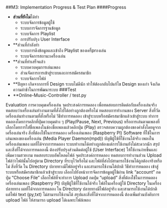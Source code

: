 ##M3: Implementation Progress & Test Plan
####Progress
 - **ส่วนที่ยังไม**่ได้ทำ
    - ระบบจัดการข้อมูลผู้ใช้
    - ระบบการจัดการฐานข้อมูล
    - ระบบจัดการ Playlist
    - การปรับปรุง User Interface
 - **ส่วนที่กำลังทำ
    - ระบบการดึงข้อมูลและเข้าถึง Playlist ของเครื่prองเล่น
    - ระบบจัดการสถานะเครื่องเล่น
- **ส่วนที่ทำเสร็จแล้ว
    - ระบบควบคุมการเล่นเพลง 
    - ส่วนจัดการการเข้าสู่ระบบและการสมัครสมาชิก
    - ระบบจัดการไฟล์
- **ปัญหา เกิดจากการที่ Design ระบบไม่ดีนัก ทำให้ต้องกลับไปแก้ไข Design ของเก่า จึงเกิดความล่าช้าในการพัฒนาระบบ
###Test
- **Online-Music-Controller / test.py

Evaluation
การควบคุมเครื่องเล่น
จุดประสงค์การทดลอง
เพื่อทดสอบการติดต่อกับเครื่องเล่นจริง
ทดสอบว่าเครื่องเล่นทำงานตามที่สั่งไปได้อย่างถูกต้องหรือไม่
ทดสอบการทำงานของ Server
สิ่งที่วัด
เครื่องเล่นทำงานตามที่สั่งหรือไม่
วิธีทำการทดลอง
เข้าสู่ระบบหรือสมัครสมาชิกแล้วเข้าสู่ระบบ
ทำการทดลองโดยการคลิกที่ปุ่มควบคุมต่าง ๆ (Play/Pause, Next, Previous) หรือการเล่นตามเพลงที่เลือกโดยการใส่ชื่อเพลงในช่องชื่อเพลงแล้วคลิกปุ่ม (Play)
ตรวจสอบความถูกต้องของคำสั่งโดยดูจากเครื่องเล่นจริง
สิ่งที่ต้องใช้ในการทดลอง
เครื่องเล่นเพลง (Raspberry PI)
Software ที่ใช้ในการเล่นเพลงของเครื่องเล่น (Media Player Daemon(mpd))
บัญชีผู้ใช้ที่ใช้งานได้จริง
เพลงในเครื่องเล่นเพลง 
ผลที่ได้จากการทดลอง
ระบบทำงานได้อย่างถูกต้องแต่การใช้งานยังไม่สะดวกนัก
สรุปและสิ่งที่ได้จากการทดลองนี้
ต้องปรับปรุงส่วนติดต่อผู้ใช้ (User Interface) ให้ใช้งานง่ายขึ้นและเพิ่มความสวยงาม
ทดสอบระบบอัพโหลดไฟล์
จุดประสงค์การทดลอง
ทดสอบการทำงานส่วน Upload ไฟล์ว่าไฟล์นั้นไปอยู่ตาม Directory ที่ระบุไว้หรือไม่ และไฟล์ที่ส่งไปสามารถใช้งานได้ถูกต้องจริงหรือไม่
สิ่งที่วัด
ใน Directory ปลายทางมีไฟล์อยู่จริง และสามารถใช้งานได้ปกติ
วิธีทำการทดลอง
เข้าสู่ระบบหรือสมัครสมาชิกแล้วเข้าสู่ระบบ
เลือกไปยังหน้าการจัดการข้อมูลผู้ใช้ผ่าน link “account”
กดปุ่ม “Choose File”
เลือกไฟล์ที่จะทำการ Upload
กดปุ่ม “upload”
สิ่งที่ต้องใช้ในการทดลอง
เครื่องเล่นเพลง (Raspberry PI)
บัญชีผู้ใช้ที่ใช้งานได้จริง
ไฟล์ในเครื่องผู้ใช้
Directory ในเครื่องปลายทาง
ผลที่ได้จากการทดลอง
ใน Directory ปลายทางมีไฟล์อยู่จริง และสามารถใช้งานได้ปกติ แต่ไฟล์ text (py,txt) ไม่สามารถใช้งานได้ 
สรุปและสิ่งที่ได้จากการทดลองนี้
ต้องเพิ่มส่วนบังคับการ upload ไฟล์ ให้สามารถ upload ได้เฉพาะไฟล์เพลง

